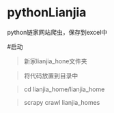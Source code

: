 # pythonLianjia
python链家网站爬虫，保存到excel中

#启动

> 新家lianjia_hone文件夹

> 将代码放置到目录中

> cd lianjia_home/lianjia_home

> scrapy crawl lianjia_homes
